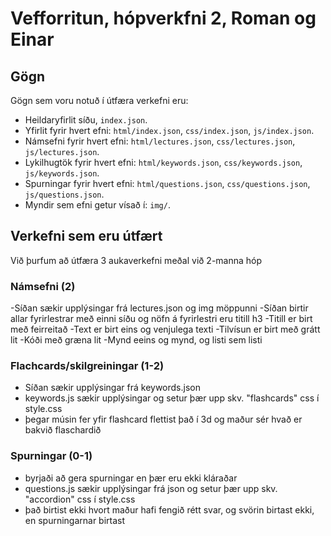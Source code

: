 # Vefforritun, hópverkfni 2, Roman og Einar

## Gögn
Gögn sem voru notuð í útfæra verkefni eru:

- Heildaryfirlit síðu, `index.json`.
- Yfirlit fyrir hvert efni: `html/index.json`, `css/index.json`, `js/index.json`.
- Námsefni fyrir hvert efni: `html/lectures.json`, `css/lectures.json`, `js/lectures.json`.
- Lykilhugtök fyrir hvert efni: `html/keywords.json`, `css/keywords.json`, `js/keywords.json`.
- Spurningar fyrir hvert efni: `html/questions.json`, `css/questions.json`, `js/questions.json`.
- Myndir sem efni getur vísað í: `img/`.


## Verkefni sem eru útfært 

Við þurfum að útfæra 3 aukaverkefni meðal við 2-manna hóp

### Námsefni (2)
-Síðan sækir upplýsingar frá lectures.json og img möppunni
-Síðan birtir allar fyrirlestrar með einni síðu og nöfn á fyrirlestri eru titill h3
-Titill er birt með feirreitað
-Text er birt eins og venjulega texti
-Tilvísun er birt með grátt lit
-Kóði með græna lit
-Mynd eeins og mynd, og listi sem listi

### Flachcards/skilgreiningar (1-2)

- Síðan sækir upplýsingar frá keywords.json
- keywords.js sækir upplýsingar og setur þær upp skv. "flashcards" css í style.css
- þegar músin fer yfir flashcard flettist það í 3d og maður sér hvað er bakvið flaschardið

### Spurningar (0-1)
- byrjaði að gera spurningar en þær eru ekki kláraðar
- questions.js sækir upplýsingar frá json og setur þær upp skv. "accordion" css í style.css
- það birtist ekki hvort maður hafi fengið rétt svar, og svörin birtast ekki, en spurningarnar birtast


